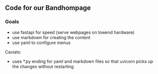 
## Code for our Bandhompage
### Goals

* use fastapi for speed (serve webpages on lowend hardware)
* use markdown for creating the content
* use yaml to configure menus

Caviats:
- uses *.py ending for yaml and markdown files so that uvicorn picks up the changes without restarting
